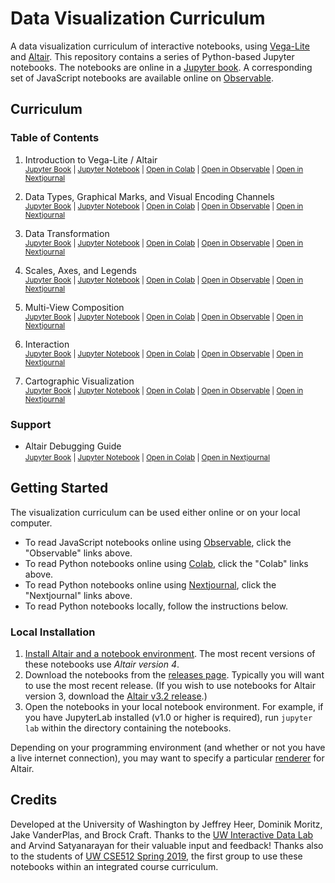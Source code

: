 # Data Visualization Curriculum

A data visualization curriculum of interactive notebooks, using [Vega-Lite](https://vega.github.io/vega-lite/) and [Altair](https://altair-viz.github.io/). This repository contains a series of Python-based Jupyter notebooks. The notebooks are online in a [Jupyter book](https://uwdata.github.io/visualization-curriculum/intro.html). A corresponding set of JavaScript notebooks are available online on [Observable](https://observablehq.com/@uwdata/data-visualization-curriculum).

## Curriculum

### Table of Contents

1. Introduction to Vega-Lite / Altair<br/>
   <small>
     [Jupyter Book](https://uwdata.github.io/visualization-curriculum/altair_introduction.html) |
     [Jupyter Notebook](https://github.com/uwdata/visualization-curriculum/blob/master/altair_introduction.ipynb) |
     [Open in Colab](https://colab.research.google.com/github/uwdata/visualization-curriculum/blob/master/altair_introduction.ipynb) |
     [Open in Observable](https://observablehq.com/@uwdata/introduction-to-vega-lite) |
     [Open in Nextjournal](https://github.nextjournal.com/uwdata/visualization-curriculum/blob/master/altair_introduction.ipynb)
   </small>

2. Data Types, Graphical Marks, and Visual Encoding Channels<br/>
   <small>
     [Jupyter Book](https://uwdata.github.io/visualization-curriculum/altair_marks_encoding.html) |
     [Jupyter Notebook](https://github.com/uwdata/visualization-curriculum/blob/master/altair_marks_encoding.ipynb) |
     [Open in Colab](https://colab.research.google.com/github/uwdata/visualization-curriculum/blob/master/altair_marks_encoding.ipynb) |
     [Open in Observable](https://observablehq.com/@uwdata/data-types-graphical-marks-and-visual-encoding-channels) |
     [Open in Nextjournal](https://github.nextjournal.com/uwdata/visualization-curriculum/blob/master/altair_marks_encoding.ipynb)
   </small>

3. Data Transformation<br/>
   <small>
     [Jupyter Book](https://uwdata.github.io/visualization-curriculum/altair_data_transformation.html) |
     [Jupyter Notebook](https://github.com/uwdata/visualization-curriculum/blob/master/altair_data_transformation.ipynb) |
     [Open in Colab](https://colab.research.google.com/github/uwdata/visualization-curriculum/blob/master/altair_data_transformation.ipynb) |
     [Open in Observable](https://observablehq.com/@uwdata/data-transformation) |
     [Open in Nextjournal](https://github.nextjournal.com/uwdata/visualization-curriculum/blob/master/altair_data_transformation.ipynb)
   </small>

4. Scales, Axes, and Legends<br/>
   <small>
     [Jupyter Book](https://uwdata.github.io/visualization-curriculum/altair_scales_axes_legends.html) |
     [Jupyter Notebook](https://github.com/uwdata/visualization-curriculum/blob/master/altair_scales_axes_legends.ipynb) |
     [Open in Colab](https://colab.research.google.com/github/uwdata/visualization-curriculum/blob/master/altair_scales_axes_legends.ipynb) |
     [Open in Observable](https://observablehq.com/@uwdata/scales-axes-and-legends) |
     [Open in Nextjournal](https://github.nextjournal.com/uwdata/visualization-curriculum/blob/master/altair_scales_axes_legends.ipynb)
   </small>

5. Multi-View Composition<br/>
   <small>
     [Jupyter Book](https://uwdata.github.io/visualization-curriculum/altair_view_composition.html) |
     [Jupyter Notebook](https://github.com/uwdata/visualization-curriculum/blob/master/altair_view_composition.ipynb) |
     [Open in Colab](https://colab.research.google.com/github/uwdata/visualization-curriculum/blob/master/altair_view_composition.ipynb) |
     [Open in Observable](https://observablehq.com/@uwdata/multi-view-composition) |
     [Open in Nextjournal](https://github.nextjournal.com/uwdata/visualization-curriculum/blob/master/altair_view_composition.ipynb)
   </small>

6. Interaction<br/>
   <small>
     [Jupyter Book](https://uwdata.github.io/visualization-curriculum/altair_interaction.html) |
     [Jupyter Notebook](https://github.com/uwdata/visualization-curriculum/blob/master/altair_interaction.ipynb) |
     [Open in Colab](https://colab.research.google.com/github/uwdata/visualization-curriculum/blob/master/altair_interaction.ipynb) |
     [Open in Observable](https://observablehq.com/@uwdata/interaction) |
     [Open in Nextjournal](https://github.nextjournal.com/uwdata/visualization-curriculum/blob/master/altair_interaction.ipynb)
   </small>

7. Cartographic Visualization<br/>
   <small>
     [Jupyter Book](https://uwdata.github.io/visualization-curriculum/altair_cartographic.html) |
     [Jupyter Notebook](https://github.com/uwdata/visualization-curriculum/blob/master/altair_cartographic.ipynb) |
     [Open in Colab](https://colab.research.google.com/github/uwdata/visualization-curriculum/blob/master/altair_cartographic.ipynb) |
     [Open in Observable](https://observablehq.com/@uwdata/cartographic-visualization) |
     [Open in Nextjournal](https://github.nextjournal.com/uwdata/visualization-curriculum/blob/master/altair_cartographic.ipynb) 
   </small>

### Support

- Altair Debugging Guide<br/>
  <small>
     [Jupyter Book](https://uwdata.github.io/visualization-curriculum/altair_debugging.html) |
     [Jupyter Notebook](https://github.com/uwdata/visualization-curriculum/blob/master/altair_debugging.ipynb) |
     [Open in Colab](https://colab.research.google.com/github/uwdata/visualization-curriculum/blob/master/altair_debugging.ipynb) |
     [Open in Nextjournal](https://github.nextjournal.com/uwdata/visualization-curriculum/blob/master/altair_debugging.ipynb)
  </small>

## Getting Started

The visualization curriculum can be used either online or on your local computer.

- To read JavaScript notebooks online using [Observable](https://observablehq.com/), click the "Observable" links above.
- To read Python notebooks online using [Colab](https://colab.research.google.com/), click the "Colab" links above.
- To read Python notebooks online using [Nextjournal](https://nextjournal.com/), click the "Nextjournal" links above.
- To read Python notebooks locally, follow the instructions below.

### Local Installation

1. [Install Altair and a notebook environment](https://altair-viz.github.io/getting_started/installation.html). The most recent versions of these notebooks use _Altair version 4_.
2. Download the notebooks from the [releases page](https://github.com/uwdata/visualization-curriculum/releases). Typically you will want to use the most recent release.  (If you wish to use notebooks for Altair version 3, download the [Altair v3.2 release](https://github.com/uwdata/visualization-curriculum/releases/tag/altair-v3).)
3. Open the notebooks in your local notebook environment. For example, if you have JupyterLab installed (v1.0 or higher is required), run `jupyter lab` within the directory containing the notebooks.

Depending on your programming environment (and whether or not you have a live internet connection), you may want to specify a particular [renderer](https://altair-viz.github.io/user_guide/display_frontends.html) for Altair.

## Credits

Developed at the University of Washington by Jeffrey Heer, Dominik Moritz, Jake VanderPlas, and Brock Craft. Thanks to the [UW Interactive Data Lab](https://idl.cs.washington.edu/) and Arvind Satyanarayan for their valuable input and feedback! Thanks also to the students of [UW CSE512 Spring 2019](https://courses.cs.washington.edu/courses/cse512/19sp/), the first group to use these notebooks within an integrated course curriculum.
